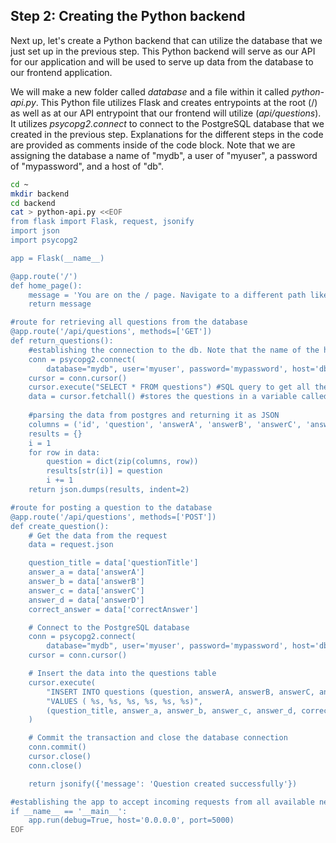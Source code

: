 ## Step 2: Creating the Python backend 

Next up, let's create a Python backend that can utilize the database that we just set up in the previous step. This Python backend will serve as our API for our application and will be used to serve up data from the database to our frontend application.

We will make a new folder called *database* and a file within it called *python-api.py*. This Python file utilizes Flask and creates entrypoints at the root (/) as well as at our API entrypoint that our frontend will utilize (*api/questions*). It utilizes *psycopg2.connect* to connect to the PostgreSQL database that we created in the previous step. Explanations for the different steps in the code are provided as comments inside of the code block. Note that we are assigning the database a name of "mydb", a user of "myuser", a password of "mypassword", and a host of "db".

```bash
cd ~
mkdir backend
cd backend
cat > python-api.py <<EOF
from flask import Flask, request, jsonify
import json  
import psycopg2

app = Flask(__name__)

@app.route('/')
def home_page():
    message = 'You are on the / page. Navigate to a different path like api/questions'
    return message

#route for retrieving all questions from the database
@app.route('/api/questions', methods=['GET'])
def return_questions():
    #establishing the connection to the db. Note that the name of the host here ('db') is important and will be used in the docker-compose file later as well as in K8s.
    conn = psycopg2.connect(
        database="mydb", user='myuser', password='mypassword', host='db', port= '5432')
    cursor = conn.cursor()
    cursor.execute("SELECT * FROM questions") #SQL query to get all the questions
    data = cursor.fetchall() #stores the questions in a variable called data
    
    #parsing the data from postgres and returning it as JSON
    columns = ('id', 'question', 'answerA', 'answerB', 'answerC', 'answerD', 'correctAnswer')
    results = {}
    i = 1
    for row in data:
        question = dict(zip(columns, row))
        results[str(i)] = question
        i += 1
    return json.dumps(results, indent=2)

#route for posting a question to the database
@app.route('/api/questions', methods=['POST'])
def create_question():
    # Get the data from the request
    data = request.json

    question_title = data['questionTitle']
    answer_a = data['answerA']
    answer_b = data['answerB']
    answer_c = data['answerC']
    answer_d = data['answerD']
    correct_answer = data['correctAnswer']

    # Connect to the PostgreSQL database
    conn = psycopg2.connect(
        database="mydb", user='myuser', password='mypassword', host='db', port='5432')
    cursor = conn.cursor()

    # Insert the data into the questions table
    cursor.execute(
        "INSERT INTO questions (question, answerA, answerB, answerC, answerD, correctAnswer) "
        "VALUES ( %s, %s, %s, %s, %s, %s)",
        (question_title, answer_a, answer_b, answer_c, answer_d, correct_answer)
    )

    # Commit the transaction and close the database connection
    conn.commit()
    cursor.close()
    conn.close()

    return jsonify({'message': 'Question created successfully'})

#establishing the app to accept incoming requests from all available network interfaces on the machine (whether from the machine itself or devices on the same network). It will be listening on port 5000.
if __name__ == '__main__':
    app.run(debug=True, host='0.0.0.0', port=5000)
EOF
```

